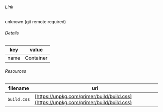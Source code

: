 <!--
https://pypi.org/project/jsfiddle-readme/
-->


###### Link
unknown (git remote required)

###### Details
key|value
-|-
name|Container

###### Resources
filename|url
-|-
`build.css`|[https://unpkg.com/primer/build/build.css](https://unpkg.com/primer/build/build.css)